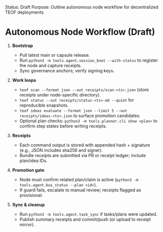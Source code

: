 <!-- markdownlint-disable MD013 -->
Status: Draft
Purpose: Outline autonomous node workflow for decentralized TEOF deployments

# Autonomous Node Workflow (Draft)

1. **Bootstrap**
   - Pull latest main or capsule release.
   - Run `python3 -m tools.agent.session_boot --with-status` to register the node and capture receipts.
   - Sync governance anchors; verify signing keys.

2. **Work loops**
   - `teof scan --format json --out receipts/scan-<ts>.json` (store receipts under node-specific directory).
   - `teof status --out receipts/status-<ts>.md --quiet` for reproducible snapshots.
   - `teof ideas evaluate --format json --limit 5 --out receipts/ideas-<ts>.json` to surface promotion candidates.
   - Optional plan checks: `python3 -m tools.planner.cli show <plan>` to confirm step states before writing receipts.

3. **Receipts**
   - Each command output is stored with appended hash + signature (e.g., JSON includes sha256 and signer).
   - Bundle receipts are submitted via PR or receipt ledger; include plan/idea IDs.

4. **Promotion gate**
   - Node must confirm related plan/claim is active (`python3 -m tools.agent.bus_status --plan <id>`).
   - If guard fails, escalate to manual review; receipts flagged as provisional.

5. **Sync & cleanup**
   - Run `python3 -m tools.agent.task_sync` if tasks/plans were updated.
   - Publish summary receipts and commit/push (or upload to receipt mirror).
